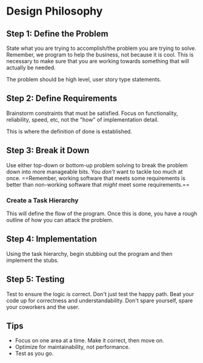 # Design Philosophy
## Step 1: Define the Problem
State what you are trying to accomplish/the problem you are trying to solve. Remember, we program to help the business, not because it is cool. This is necessary to make sure that you are working towards something that will actually be needed.

The problem should be high level, user story type statements.

## Step 2: Define Requirements
Brainstorm constraints that must be satisfied. Focus on functionality, reliability, speed, etc, not the "how" of implementation detail.

This is where the definition of done is established.

## Step 3: Break it Down
Use either top-down or bottom-up problem solving to break the problem down into more manageable bits.  You *don't* want to tackle too much at once. ==Remember, working software that meets some requirements is better than non-working software that *might* meet some requirements.==

### Create a Task Hierarchy
This will define the flow of the program. Once this is done, you have a rough outline of how you can attack the problem.

## Step 4: Implementation
Using the task hierarchy, begin stubbing out the program and then implement the stubs.

## Step 5: Testing
Test to ensure the logic is correct. Don't just test the happy path. 
Beat your code up for correctness and understandability. Don't spare yourself, spare your coworkers and the user.

## Tips
- Focus on one area at a time. Make it correct, then move on.
- Optimize for maintainability, not performance.
- Test as you go.
